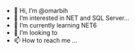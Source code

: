 - 👋 Hi, I’m @omarbih
- 👀 I’m interested in NET and SQL Server... 
- 🌱 I’m currently learning NET6
- 💞️ I’m looking to 
- 📫 How to reach me ...

<!---
omarbih/omarbih is a ✨ special ✨ repository because its `README.md` (this file) appears on your GitHub profile.
You can click the Preview link to take a look at your changes.
--->
